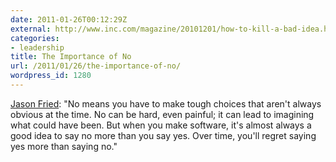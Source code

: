 ```yaml
---
date: 2011-01-26T00:12:29Z
external: http://www.inc.com/magazine/20101201/how-to-kill-a-bad-idea.html
categories:
- leadership
title: The Importance of No
url: /2011/01/26/the-importance-of-no/
wordpress_id: 1280
---
```


<a href="http://www.inc.com/magazine/20101201/how-to-kill-a-bad-idea.html">Jason Fried</a>: "No means you have to make tough choices that aren't always obvious at the time. No can be hard, even painful; it can lead to imagining what could have been. But when you make software, it's almost always a good idea to say no more than you say yes. Over time, you'll regret saying yes more than saying no."
